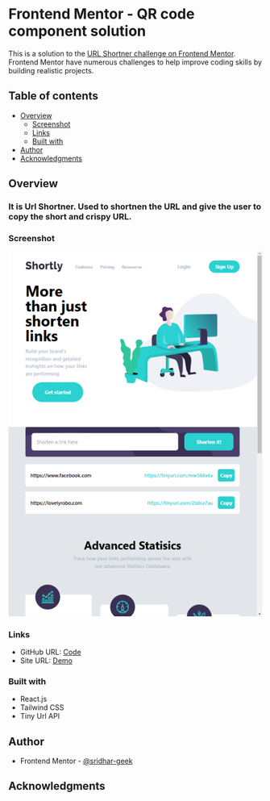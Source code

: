 # Frontend Mentor - QR code component solution

This is a solution to the [URL Shortner challenge on Frontend Mentor](https://www.frontendmentor.io/challenges/url-shortening-api-landing-page-2ce3ob-G). 
Frontend Mentor have numerous challenges to help improve coding skills by building realistic projects. 

## Table of contents

- [Overview](#overview)
  - [Screenshot](#screenshot)
  - [Links](#links)
  - [Built with](#built-with)
- [Author](#author)
- [Acknowledgments](#acknowledgments)

## Overview
  ### It is Url Shortner. Used to shortnen the URL and give the user to copy the short and crispy URL.
### Screenshot

![](./public/Screenshot%20url_shortner.png)

### Links

- GitHub URL: [Code](https://github.com/sridhar-geek/url_shortner)
- Site URL: [Demo](https://urlshortner-ten-gules.vercel.app/)


### Built with

- React.js
- Tailwind CSS
- Tiny Url API

## Author

- Frontend Mentor - [@sridhar-geek](https://www.frontendmentor.io/profile/sridhar-geek)


## Acknowledgments

